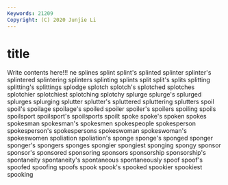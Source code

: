 ```yaml
---
Keywords: 21209
Copyright: (C) 2020 Junjie Li
---
```


# title

Write contents here!!!
ne 
splines 
splint 
splint's
splinted 
splinter 
splinter's 
splintered 
splintering 
splinters 
splinting 
splints 
split 
split's
splits 
splitting 
splitting's 
splittings 
splodge 
splotch 
splotch's 
splotched 
splotches 
splotchier
splotchiest 
splotching 
splotchy 
splurge 
splurge's 
splurged 
splurges 
splurging 
splutter 
splutter's
spluttered 
spluttering 
splutters 
spoil 
spoil's 
spoilage 
spoilage's 
spoiled 
spoiler 
spoiler's
spoilers 
spoiling 
spoils 
spoilsport 
spoilsport's 
spoilsports 
spoilt 
spoke 
spoke's 
spoken
spokes 
spokesman 
spokesman's 
spokesmen 
spokespeople 
spokesperson 
spokesperson's 
spokespersons 
spokeswoman 
spokeswoman's
spokeswomen 
spoliation 
spoliation's 
sponge 
sponge's 
sponged 
sponger 
sponger's 
spongers 
sponges
spongier 
spongiest 
sponging 
spongy 
sponsor 
sponsor's 
sponsored 
sponsoring 
sponsors 
sponsorship
sponsorship's 
spontaneity 
spontaneity's 
spontaneous 
spontaneously 
spoof 
spoof's 
spoofed 
spoofing 
spoofs
spook 
spook's 
spooked 
spookier 
spookiest 
spooking 
